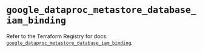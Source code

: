 # `google_dataproc_metastore_database_iam_binding`

Refer to the Terraform Registry for docs: [`google_dataproc_metastore_database_iam_binding`](https://registry.terraform.io/providers/hashicorp/google-beta/6.40.0/docs/resources/google_dataproc_metastore_database_iam_binding).
